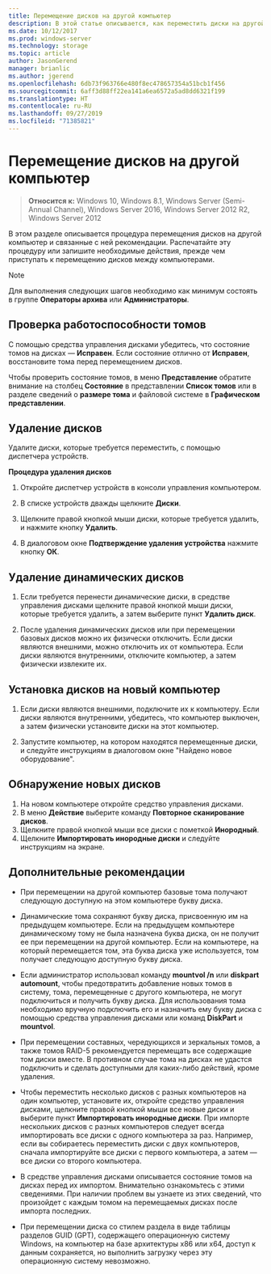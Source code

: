 ```yaml
---
title: Перемещение дисков на другой компьютер
description: В этой статье описывается, как переместить диски на другой компьютер
ms.date: 10/12/2017
ms.prod: windows-server
ms.technology: storage
ms.topic: article
author: JasonGerend
manager: brianlic
ms.author: jgerend
ms.openlocfilehash: 6db73f963766e480f8ec478657354a51bcb1f456
ms.sourcegitcommit: 6aff3d88ff22ea141a6ea6572a5ad8dd6321f199
ms.translationtype: HT
ms.contentlocale: ru-RU
ms.lasthandoff: 09/27/2019
ms.locfileid: "71385821"
---
```

# <a name="move-disks-to-another-computer"></a>Перемещение дисков на другой компьютер

> **Относится к:** Windows 10, Windows 8.1, Windows Server (Semi-Annual Channel), Windows Server 2016, Windows Server 2012 R2, Windows Server 2012

В этом разделе описывается процедура перемещения дисков на другой компьютер и связанные с ней рекомендации. Распечатайте эту процедуру или запишите необходимые действия, прежде чем приступать к перемещению дисков между компьютерами.

> [!NOTE]
> Для выполнения следующих шагов необходимо как минимум состоять в группе **Операторы архива** или **Администраторы**.

## <a name="verify-volume-health"></a>Проверка работоспособности томов

С помощью средства управления дисками убедитесь, что состояние томов на дисках — **Исправен**. Если состояние отлично от **Исправен**, восстановите тома перед перемещением дисков.

Чтобы проверить состояние томов, в меню **Представление** обратите внимание на столбец **Состояние** в представлении **Список томов** или в разделе сведений о **размере тома** и файловой системе в **Графическом представлении**.

## <a name="uninstall-the-disks"></a>Удаление дисков

Удалите диски, которые требуется переместить, с помощью диспетчера устройств.

**Процедура удаления дисков**

1.  Откройте диспетчер устройств в консоли управления компьютером.

2.  В списке устройств дважды щелкните **Диски**.

3.  Щелкните правой кнопкой мыши диски, которые требуется удалить, и нажмите кнопку **Удалить**.

4.  В диалоговом окне **Подтверждение удаления устройства** нажмите кнопку **ОК**.

## <a name="remove-dynamic-disks"></a>Удаление динамических дисков

1. Если требуется перенести динамические диски, в средстве управления дисками щелкните правой кнопкой мыши диски, которые требуется удалить, а затем выберите пункт **Удалить диск**.

2. После удаления динамических дисков или при перемещении базовых дисков можно их физически отключить. Если диски являются внешними, можно отключить их от компьютера. Если диски являются внутренними, отключите компьютер, а затем физически извлеките их.

## <a name="install-disks-in-the-new-computer"></a>Установка дисков на новый компьютер

1. Если диски являются внешними, подключите их к компьютеру. Если диски являются внутренними, убедитесь, что компьютер выключен, а затем физически установите диски на этот компьютер.

2. Запустите компьютер, на котором находятся перемещенные диски, и следуйте инструкциям в диалоговом окне "Найдено новое оборудование".

## <a name="detect-new-disks"></a>Обнаружение новых дисков

1. На новом компьютере откройте средство управления дисками. 
2. В меню **Действие** выберите команду **Повторное сканирование дисков**.
3. Щелкните правой кнопкой мыши все диски с пометкой **Инородный**. 
4. Щелкните **Импортировать инородные диски** и следуйте инструкциям на экране.

## <a name="additional-considerations"></a>Дополнительные рекомендации

-   При перемещении на другой компьютер базовые тома получают следующую доступную на этом компьютере букву диска. 
-   Динамические тома сохраняют букву диска, присвоенную им на предыдущем компьютере. Если на предыдущем компьютере динамическому тому не была назначена буква диска, он не получит ее при перемещении на другой компьютер. Если на компьютере, на который перемещается том, эта буква диска уже используется, том получает следующую доступную букву диска.

-   Если администратор использовал команду **mountvol /n** или **diskpart automount**, чтобы предотвратить добавление новых томов в систему, тома, перемещенные с другого компьютера, не могут подключиться и получить букву диска. Для использования тома необходимо вручную подключить его и назначить ему букву диска с помощью средства управления дисками или команд **DiskPart** и **mountvol**.

-   При перемещении составных, чередующихся и зеркальных томов, а также томов RAID-5 рекомендуется перемещать все содержащие том диски вместе. В противном случае тома на дисках не удастся подключить и сделать доступными для каких-либо действий, кроме удаления.

-   Чтобы переместить несколько дисков с разных компьютеров на один компьютер, установите их, откройте средство управления дисками, щелкните правой кнопкой мыши все новые диски и выберите пункт **Импортировать инородные диски**. При импорте нескольких дисков с разных компьютеров следует всегда импортировать все диски с одного компьютера за раз. Например, если вы собираетесь переместить диски с двух компьютеров, сначала импортируйте все диски с первого компьютера, а затем — все диски со второго компьютера.

-   В средстве управления дисками описывается состояние томов на дисках перед их импортом. Внимательно ознакомьтесь с этими сведениями. При наличии проблем вы узнаете из этих сведений, что произойдет с каждым томом на перемещаемых дисках после импорта последних.

-   При перемещении диска со стилем раздела в виде таблицы разделов GUID (GPT), содержащего операционную систему Windows, на компьютер на базе архитектуры x86 или x64, доступ к данным сохраняется, но выполнить загрузку через эту операционную систему невозможно.